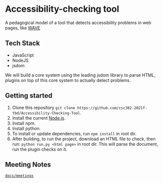 # Accessibility-checking tool

A pedagogical model of a tool that detects accessibility problems in web pages, like [WAVE](https://wave.webaim.org/.)

## Tech Stack
- JavaScript
- NodeJS
- jsdom

We will build a core system using the leading jsdom library to parse HTML, 
plugins on top of this core system to actually detect problems.

## Getting started

1. Clone this repository `git clone https://github.com/csc302-2021f-tbd/Accessibility-Checking-Tool`.
2. Install the current [Node.js](https://nodejs.org/en/download/current/).
3. Install npm.
4. Install python.
5. To install or update dependencies, run `npm install` in root dir.
6. After building, to run the project, download an HTML file to check, then run:
   `python run.py <html page>` in root dir.
   This will parse the document, run the plugin checks on it.

## Meeting Notes
[`docs/meetings`](https://github.com/csc302-2021f-tbd/Accessibility-Checking-Tool/tree/main/docs/meetings)
